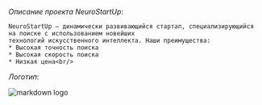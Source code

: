 _Описание проекта NeuroStartUp_:

    NeuroStartUp — динамически развивающийся стартап, специализирующийся на поиске с использованием новейших
    технологий искусственного интеллекта. Наши преимущества:
    * Высокая точность поиска
    * Высокая скорость поиска
    * Низкая цена<br/>
_Логотип_:

![markdown logo](https://camo.githubusercontent.com/79ee96a8b8fa098c44d1ca302006f24d008408a1c22fc13260437214d705a23d/68747470733a2f2f6e65746f6c6f67792d636f64652e6769746875622e696f2f6769742d686f6d65776f726b732f696e74726f64756374696f6e2f6173736574732f6c6f676f2e706e67)
